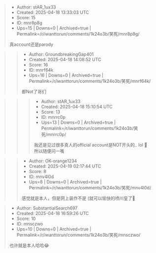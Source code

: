 > - Author: stAR_1ux33
> - Created: 2025-04-18 13:33:03 UTC
> - Score: 15
> - ID: mnr8p8g
> - Ups=15 | Downs=0 | Archived=true | Permalink=/r/iwanttorun/comments/1k24o3b/笑死/mnr8p8g/
>
> 真account还是parody

>> - Author: GroundbreakingGap401
>> - Created: 2025-04-18 14:08:52 UTC
>> - Score: 16
>> - ID: mnrf64k
>> - Ups=16 | Downs=0 | Archived=true | Permalink=/r/iwanttorun/comments/1k24o3b/笑死/mnrf64k/
>>
>> 都Not了哥们

>>> - Author: stAR_1ux33
>>> - Created: 2025-04-18 15:10:54 UTC
>>> - Score: 13
>>> - ID: mnrrc0p
>>> - Ups=13 | Downs=0 | Archived=true | Permalink=/r/iwanttorun/comments/1k24o3b/笑死/mnrrc0p/
>>>
>>> 我还是见过很多真人的official account是NOT开头的.. lol 🙂
>>> 所以随便问一嘴

>> - Author: OK-orange1234
>> - Created: 2025-04-19 02:17:44 UTC
>> - Score: 8
>> - ID: mnv4l0d
>> - Ups=8 | Downs=0 | Archived=true | Permalink=/r/iwanttorun/comments/1k24o3b/笑死/mnv4l0d/
>>
>> 感觉就是本人，但是网上装作不是 (就可以愉快的喷川皇了🤣

> - Author: SubstantialSearch697
> - Created: 2025-04-18 16:59:26 UTC
> - Score: 10
> - ID: mnsczwo
> - Ups=10 | Downs=0 | Archived=true | Permalink=/r/iwanttorun/comments/1k24o3b/笑死/mnsczwo/
>
> 也许就是本人哈哈😂
